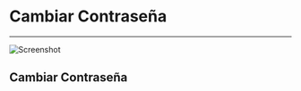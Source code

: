# Cambiar Contraseña 
********************

![Screenshot](../img/logokavac.png#imagen)


## Cambiar Contraseña